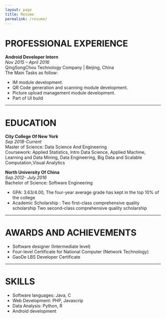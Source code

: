```yaml
---
layout: page
title: Resume
permalink: /resume/
---
```


PROFESSIONAL EXPERIENCE
======
**Android Developer Intern**  
*Nov 2015 – April 2016*  
QingSongChou Technology Company | Beijing, China  
The Main Tasks as follow:
- IM module development.
- QR Code generation and scanning module development.
- Picture upload management module development.
- Part of UI build  
 
------

EDUCATION
======
**City College Of New York**  
*Sep 2018-Current*   
Master of Science: Data Science And Engineering  
Coursework: Applied Statistics, Intro Data Science, Applied Machine, Learning and Data Mining, Data Engineering, Big Data and Scalable Computation,Visual Analytics
<br/>
  
**North University Of China**  
*Sep.2012- July.2016*   
Bachelor of Science: Software Engineering  
* GPA: 3.63/4.00, The four-year average grade has kept in the top 10% of the college  
* Academic Scholarship : Two first-class comprehensive quality
scholarship Two second-class comprehensive quality scholarship

------

AWARDS AND ACHIEVEMENTS
======
* Software designer (Intermediate level)  
* Four-level Certificate for National Computer (Network Technology)   
* GaoDe LBS Developer Certificate   

------

SKILLS
======
* Software languages: Java, C  
* Web Development: PHP, Javascrip
* Data Analysis: Python, R  
* Android development  